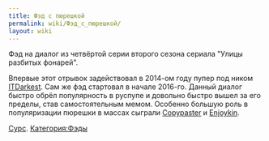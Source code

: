 ```yaml
---
title: Фэд с пюрешкой
permalink: wiki/Фэд_с_пюрешкой/
layout: wiki
---
```


Фэд на диалог из четвёртой серии второго сезона сериала "Улицы разбитых
фонарей".

Впервые этот отрывок задействовал в 2014-ом году пупер под ником
[ITDarkest](https://www.youtube.com/user/ITDarkest). Сам же фэд
стартовал в начале 2016-го. Данный диалог быстро обрёл популярность в
руспупе и довольно быстро вышел за его пределы, став самостоятельным
мемом. Особенно большую роль в популяризации пюрешки в массах сыграли
[Copypaster](https://www.youtube.com/channel/UCXDupUw3OPCbvFzlSYJyNfg) и
[Enjoykin](https://www.youtube.com/channel/UCIIDymHgUB6wD91-h8wlZdQ).

[Сурс](http://ru.ruspoop.wikia.com/wiki/%D0%A1_%D0%BF%D1%8E%D1%80%D0%B5%D1%88%D0%BA%D0%BE%D0%B9%21?venotify=created).
[Категория:Фэды](Категория:Фэды "wikilink")

